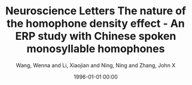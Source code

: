 ---
layout: post
title: Neuroscience Letters The nature of the homophone density effect  - An ERP study with Chinese spoken monosyllable homophones

date: 1996-01-01 00:00
author: Wang, Wenna and Li, Xiaojian and Ning, Ning and Zhang, John X
tags: ["chinese monosyllable","homophone density effect"]
journal: Neuroscience Letters

link: https://doi.org/10.1016/j.neulet.2012.03.059

year: 2012
---